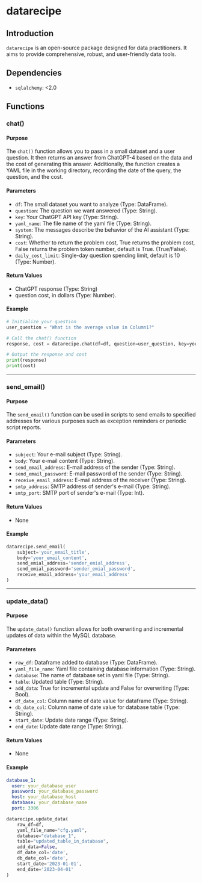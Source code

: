 # datarecipe

## Introduction

`datarecipe` is an open-source package designed for data practitioners. It aims to provide comprehensive, robust, and user-friendly data tools.

## Dependencies

- `sqlalchemy`: <2.0

## Functions

### chat()

#### Purpose
The `chat()` function allows you to pass in a small dataset and a user question. It then returns an answer from ChatGPT-4 based on the data and the cost of generating this answer. Additionally, the function creates a YAML file in the working directory, recording the date of the query, the question, and the cost.

#### Parameters
- `df`: The small dataset you want to analyze (Type: DataFrame).
- `question`: The question we want answered (Type: String).
- `key`: Your ChatGPT API key (Type: String).
- `yaml_name`: The file name of the yaml file (Type: String).
- `system`: The messages describe the behavior of the AI assistant (Type: String).
- `cost`: Whether to return the problem cost, True returns the problem cost, False returns the problem token number, default is True. (True/False).
- `daily_cost_limit`: Single-day question spending limit, default is 10 (Type: Number).

#### Return Values
- ChatGPT response (Type: String)
- question cost, in dollars (Type: Number).

#### Example
```python
# Initialize your question
user_question = "What is the average value in Column1?"

# Call the chat() function
response, cost = datarecipe.chat(df=df, question=user_question, key=your_api_key)

# Output the response and cost
print(response)
print(cost)
```
---
### send_email()

#### Purpose
The `send_email()` function can be used in scripts to send emails to specified addresses for various purposes such as exception reminders or periodic script reports.

#### Parameters
- `subject`: Your e-mail subject (Type: String).
- `body`: Your e-mail content (Type: String).
- `send_email_address`: E-mail address of the sender (Type: String).
- `send_email_password`: E-mail password of the sender (Type: String).
- `receive_email_address`: E-mail address of the receiver (Type: String).
- `smtp_address`: SMTP address of sender's e-mail (Type: String).
- `smtp_port`: SMTP port of sender's e-mail (Type: Int).

#### Return Values
- None

#### Example
```python
datarecipe.send_email(
    subject='your_email_title', 
    body='your_email_content', 
    send_emial_address='sender_emial_address', 
    send_emial_password='sender_emial_password',
    receive_email_address='your_email_address'
)
```
---
### update_data()

#### Purpose
The `update_data()` function allows for both overwriting and incremental updates of data within the MySQL database.

#### Parameters
- `raw_df`: Dataframe added to database (Type: DataFrame).
- `yaml_file_name`: Yaml file containing database information (Type: String).
- `database`: The name of database set in yaml file (Type: String).
- `table`: Updated table (Type: String).
- `add_data`: True for incremental update and False for overwriting (Type: Bool).
- `df_date_col`: Column name of date value for dataframe (Type: String).
- `db_date_col`: Column name of date value for database table (Type: String).
- `start_date`: Update date range (Type: String).
- `end_date`: Update date range (Type: String).

#### Return Values
- None

#### Example

```yaml
database_1:
  user: your_database_user
  password: your_database_password
  host: your_database_host
  database: your_database_name
  port: 3306
```

```python
datarecipe.update_data(
    raw_df=df,
    yaml_file_name="cfg.yaml",
    database="database_1",
    table="updated_table_in_database",
    add_data=False, 
    df_date_col='date', 
    db_date_col='date', 
    start_date='2023-01-01', 
    end_date='2023-04-01'
)
```

